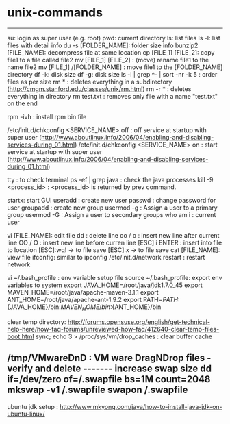 # unix-commands
------------------
su: login as super user (e.g. root)
pwd: current directory
ls: list files
ls -l: list files with detail info
du -s [FOLDER_NAME]: folder size info
bunzip2 [FILE_NAME]: decompress file at same location
cp [FILE_1] [FILE_2]: copy file1 to a file called file2 
mv [FILE_1] [FILE_2] : (move) rename file1 to the name file2 
mv [FILE_1] /[FOLDER_NAME] : move file1 to the [FOLDER_NAME] directory 
df -k: disk size
df -g: disk size
ls -l | grep ^- | sort -nr -k 5 : order files as per size
rm * : deletes everything in a subdirectory (http://cmgm.stanford.edu/classes/unix/rm.html)
rm -r * : deletes everything in directory
rm test.txt : removes only file with a name "test.txt" on the end

rpm -ivh : install rpm bin file

/etc/init.d/chkconfig <SERVICE_NAME> off : off service at startup with super user (http://www.aboutlinux.info/2006/04/enabling-and-disabling-services-during_01.html)
/etc/init.d/chkconfig <SERVICE_NAME> on : start service at startup with super user (http://www.aboutlinux.info/2006/04/enabling-and-disabling-services-during_01.html)

tty : to check terminal
ps -ef | grep java : check the java processes 
kill -9 <process_id> : <process_id> is returned by prev command.

startx: start GUI
useradd <user>: create new user
passwd <user>: change password for user
groupadd <groupname>: create new group
usermod -g <groupname> <user>: Assign a user to a primary group
usermod -G <groupname> <user>: Assign a user to secondary groups
who am i : current user

vi [FILE_NAME]: edit file
dd : delete line
oo / o : insert new line after current line
OO / O : insert new line before curren line
[ESC] i ENTER : insert into file to location
[ESC]:wq! -> to file save
[ESC]:x -> to file save
cat [FILE_NAME]: view file
ifconfig: similar to ipconfig
/etc/init.d/network restart : restart network

vi ~/.bash_profile : env variable setup file
source ~/.bash_profile: export env variables to system
export JAVA_HOME=/root/java/jdk1.7.0_45
export MAVEN_HOME=/root/java/apache-maven-3.1.1
export ANT_HOME=/root/java/apache-ant-1.9.2
export PATH=$PATH:${JAVA_HOME}/bin:${MAVEN_HOME}/bin:${ANT_HOME}/bin

clear temp directory: http://forums.opensuse.org/english/get-technical-help-here/how-faq-forums/unreviewed-how-faq/412640-clear-temp-files-boot.html
sync; echo 3 > /proc/sys/vm/drop_caches : clear buffer cache

/tmp/VMwareDnD : VM ware DragNDrop files - verify and delete
------- increase swap size
dd if=/dev/zero of=/.swapfile bs=1M count=2048
mkswap -v1 /.swapfile
swapon /.swapfile
-------

ubuntu jdk setup : http://www.mkyong.com/java/how-to-install-java-jdk-on-ubuntu-linux/